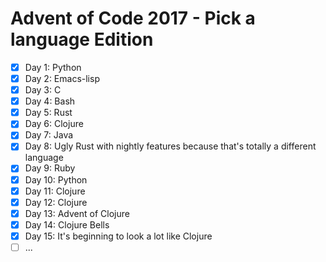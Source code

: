 # Advent of Code 2017 - Pick a language Edition

- [x] Day 1: Python
- [x] Day 2: Emacs-lisp
- [x] Day 3: C
- [x] Day 4: Bash
- [x] Day 5: Rust
- [x] Day 6: Clojure
- [x] Day 7: Java
- [x] Day 8: Ugly Rust with nightly features because that's totally a different language
- [x] Day 9: Ruby
- [x] Day 10: Python
- [x] Day 11: Clojure
- [x] Day 12: Clojure
- [x] Day 13: Advent of Clojure
- [x] Day 14: Clojure Bells
- [x] Day 15: It's beginning to look a lot like Clojure
- [ ] ...
